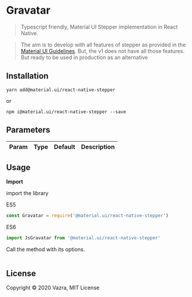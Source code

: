 # Gravatar

> Typescript friendly, Material UI Stepper implementation in React Native.

> The aim is to develop with all features of stepper as provided in the [Material UI Guidelines](https://material.io/archive/guidelines/components/steppers.html). But, the v1 does not have all those features. But ready to be used in production as an alternative

## Installation

`yarn add@material.ui/react-native-stepper`

or

`npm i@material.ui/react-native-stepper --save`

## Parameters

| Param | Type | Default | Description |
| ----- | ---- | ------- | ----------- |


## Usage

**Import**

import the library

ES5

```js
const Gravatar = require('@material.ui/react-native-stepper')
```

ES6

```js
import JsGravatar from '@material.ui/react-native-stepper'
```

Call the method with its options.

```js
```

## License

Copyright © 2020 Vazra, MIT License
